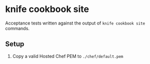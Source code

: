 # knife cookbook site

Acceptance tests written against the output of `knife cookbook site` commands.

## Setup

1. Copy a valid Hosted Chef PEM to `./chef/default.pem`
